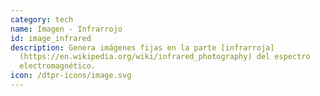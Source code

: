 ```yaml
---
category: tech
name: Imagen - Infrarrojo
id: image_infrared
description: Genera imágenes fijas en la parte [infrarroja]
  (https://en.wikipedia.org/wiki/infrared_photography) del espectro
  electromagnético.
icon: /dtpr-icons/image.svg
---
```

